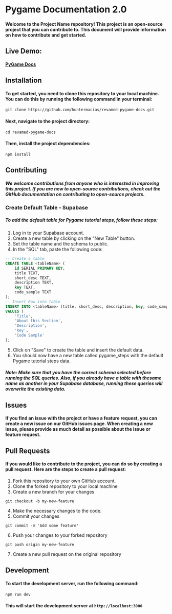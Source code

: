 # Pygame Documentation 2.0
#### Welcome to the Project Name repository! This project is an open-source project that you can contribute to. This document will provide information on how to contribute and get started.

## Live Demo: 
#### [PyGame Docs](https://pydocs.huntermacias.io)

## Installation
#### To get started, you need to clone this repository to your local machine. You can do this by running the following command in your terminal:

```terminal
git clone https://github.com/huntermacias/revamed-pygame-docs.git
```

#### Next, navigate to the project directory:

```terminal
cd revamed-pygame-docs
```

#### Then, install the project dependencies:

```terminal
npm install
```

## Contributing

##### We welcome contributions from anyone who is interested in improving this project. If you are new to open-source contributions, check out the GitHub documentation on contributing to open-source projects.

### Create Default Table - Supabase

##### To add the default table for Pygame tutorial steps, follow these steps:

1. Log in to your Supabase account.
2. Create a new table by clicking on the "New Table" button.
3. Set the table name and the schema to public.
4. In the "SQL" tab, paste the following code:
```sql
-- Create a table
CREATE TABLE <tableName> (
    id SERIAL PRIMARY KEY,
    title TEXT,
    short_desc TEXT,
    description TEXT,
    key TEXT,
    code_sample TEXT
);
-- Insert Row into table
INSERT INTO <tableName> (title, short_desc, description, key, code_sample)
VALUES (
    'Title',
    'About this Section',
    'Description',
    'Key',
    'Code Sample'
);
```
5. Click on "Save" to create the table and insert the default data.
6. You should now have a new table called pygame_steps with the default Pygame tutorial steps data.
##### Note: Make sure that you have the correct schema selected before running the SQL queries. Also, if you already have a table with thesame name as another in your Supabase database, running these queries will overwrite the existing data.



## Issues

#### If you find an issue with the project or have a feature request, you can create a new issue on our GitHub issues page. When creating a new issue, please provide as much detail as possible about the issue or feature request.

## Pull Requests

#### If you would like to contribute to the project, you can do so by creating a pull request. Here are the steps to create a pull request:

1. Fork this repository to your own GitHub account.
2. Clone the forked repository to your local machine
3. Create a new branch for your changes

```terminal
git checkout -b my-new-feature
```
4. Make the necessary changes to the code.
5. Commit your changes

```terminal
git commit -m 'Add some feature'

```
6. Push your changes to your forked repository

```terminal
git push origin my-new-feature
```

7. Create a new pull request on the original repository

## Development
#### To start the development server, run the following command: 
```terminal
npm run dev
```
#### This will start the development server at `http://localhost:3000`

